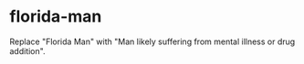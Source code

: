 # florida-man
Replace "Florida Man" with "Man likely suffering from mental illness or drug addition".
